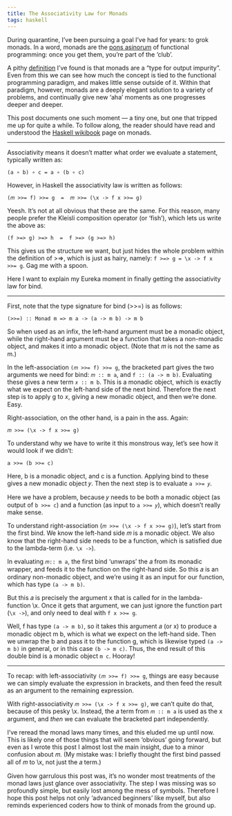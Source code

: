 ```yaml
---
title: The Associativity Law for Monads
tags: haskell
---
```


During quarantine, I’ve been pursuing a goal I’ve had for years: to grok monads.
In a word, monads are the [pons asinorum](https://en.wikipedia.org/wiki/Pons_asinorum) of functional programming: once you get them, you’re part of the ‘club’.

A pithy [definition](https://stackoverflow.com/questions/17590842) I’ve found is that monads are a “type for output impurity”.
Even from this we can see how much the concept is tied to the functional programming paradigm, and makes little sense outside of it.
Within that paradigm, however, monads are a deeply elegant solution to a variety of problems, and continually give new ‘aha’ moments as one progresses deeper and deeper.

This post documents one such moment — a tiny one, but one that tripped me up for quite a while.
To follow along, the reader should have read and understood the [Haskell wikibook](https://en.wikibooks.org/wiki/Haskell/Understanding_monads) page on monads.

***

Associativity means it doesn’t matter what order we evaluate a statement, typically written as:

`(a ∘ b) ∘ c = a ∘ (b ∘ c)`

However, in Haskell the associativity law is written as follows:

`(𝑚 >>= f) >>= g  =  𝑚 >>= (\x -> f x >>= g)`

Yeesh. It’s not at all obvious that these are the same. For this reason, many people prefer the Kleisli composition operator (or ‘fish’), which lets us write the above as:

`(f >=> g) >=> h  =  f >=> (g >=> h)`

This gives us the structure we want, but just hides the whole problem within the definition of >=>, which is just as hairy, namely: `f >=> g = \x -> f x >>= g`. Gag me with a spoon.

Here I want to explain my Eureka moment in finally getting the associativity law for bind.

***

First, note that the type signature for bind (>>=) is as follows:

`(>>=) :: Monad m => m a -> (a -> m b) -> m b`

So when used as an infix, the left-hand argument must be a monadic object, 
while the right-hand argument must be a function that takes a non-monadic object, and makes it into a monadic object.
(Note that 𝑚 is not the same as m.)

In the left-association `(𝑚 >>= f) >>= g`, the bracketed part gives the two arguments we need for bind: `𝑚 :: m a`, and `f :: (a -> m b)`.
Evaluating these gives a new term `𝑥 :: m b`. 
This is a monadic object, which is exactly what we expect on the left-hand side of the next bind.
Therefore the next step is to apply g to 𝑥, giving a new monadic object, and then we’re done. Easy.

Right-association, on the other hand, is a pain in the ass. Again:

`𝑚 >>= (\x -> f x >>= g)`

To understand why we have to write it this monstrous way, let’s see how it would look if we didn’t:

`a >>= (b >>= c)`

Here, b is a monadic object, and c is a function. Applying bind to these gives a new monadic object 𝑦. Then the next step is to evaluate `a >>= 𝑦`.

Here we have a problem, because 𝑦 needs to be both a monadic object (as output of `b >>= c`) and a function (as input to `a >>= 𝑦`), which doesn’t really make sense.

To understand right-association (`𝑚 >>= (\x -> f x >>= g)`), let’s start from the first bind. 
We know the left-hand side 𝑚 is a monadic object. 
We also know that the right-hand side needs to be a function, which is satisfied due to the lambda-term (i.e. `\x ->`).

In evaluating `𝑚:: m a`, the first bind ‘unwraps’ the 𝑎 from its monadic wrapper, and feeds it to the function on the right-hand side. 
So this 𝑎 is an ordinary non-monadic object, and we’re using it as an input for our function, which has type `(a -> m b)`.

But this 𝑎 is precisely the argument x that is called for in the lambda-function \\x. 
Once it gets that argument, we can just ignore the function part (`\x ->`), and only need to deal with `f x >>= g`.

Well, f has type `(a -> m b)`, so it takes this argument 𝑎 (or x) to produce a monadic object m b, which is what we expect on the left-hand side. 
Then we unwrap the b and pass it to the function g, which is likewise typed `(a -> m b)` in general, or in this case `(b -> m c)`. 
Thus, the end result of this double bind is a monadic object `m c`. Hooray!

***

To recap: with left-associativity `(𝑚 >>= f) >>= g`, things are easy because we can simply evaluate the expression in brackets, and then feed the result as an argument to the remaining expression.

With right-associativity `𝑚 >>= (\x -> f x >>= g)`, we can’t quite do that, because of this pesky \\x. Instead, the 𝑎 term from `𝑚 :: m a` is used as the x argument, and *then* we can evaluate the bracketed part independently.

I’ve reread the monad laws many times, and this eluded me up until now.
This is likely one of those things that will seem ‘obvious’ going forward, but even as I wrote this post I almost lost the main insight, due to a minor confusion about 𝑚.
(My mistake was: I briefly thought the first bind passed all of 𝑚 to \\x, not just the 𝑎 term.)

Given how garrulous this post was, it’s no wonder most treatments of the monad laws just glance over associativity.
The step I was missing was so profoundly simple, but easily lost among the mess of symbols.
Therefore I hope this post helps not only ‘advanced beginners’ like myself, but also reminds experienced coders how to think of monads from the ground up.